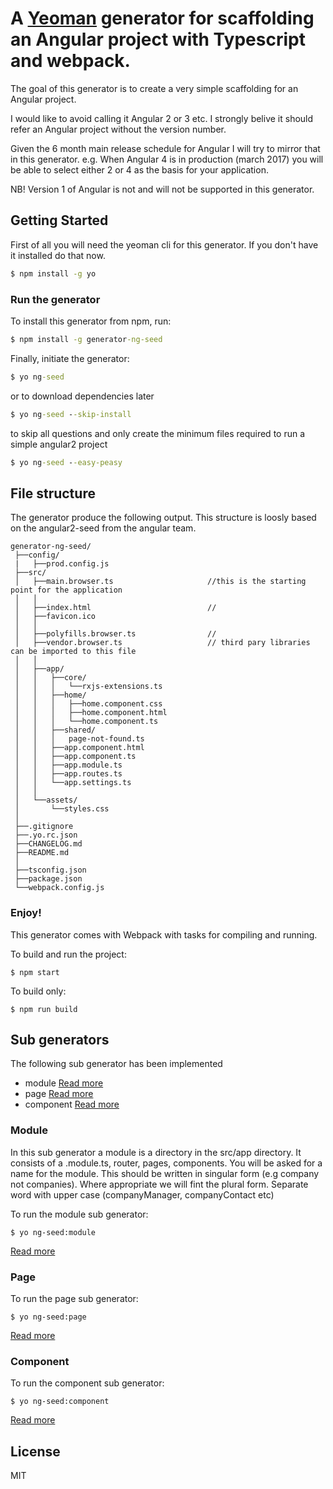 # A [Yeoman](http://yeoman.io) generator for scaffolding an Angular project with Typescript and webpack.
The goal of this generator is to create a very simple scaffolding for an Angular project.

I would like to avoid calling it Angular 2 or 3 etc. I strongly belive it should refer an Angular project without
the version number.

Given the 6 month main release schedule for Angular I will try to mirror that in this generator.
e.g. When Angular 4 is in production (march 2017) you will be able to select either 2 or 4 as the basis for your application. 

NB! Version 1 of Angular is not and will not be supported in this generator.

## Getting Started

First of all you will need the yeoman cli for this generator. If you don't have it installed do that now.

```cmd 
$ npm install -g yo
```

### Run the generator

To install this generator from npm, run:

```cmd
$ npm install -g generator-ng-seed
```

Finally, initiate the generator:
```cmd
$ yo ng-seed
```

or to download dependencies later
```cmd
$ yo ng-seed --skip-install
```

to skip all questions and only create the minimum files required to run a simple angular2 project
```cmd
$ yo ng-seed --easy-peasy
```

## File structure
The generator produce the following output. This structure is loosly based on the angular2-seed from the angular team.

```
generator-ng-seed/
 ├──config/                       
 |   ├──prod.config.js                     
 ├──src/                       
 │   ├──main.browser.ts                     //this is the starting point for the application
 │   │
 │   ├──index.html                          //
 │   ├──favicon.ico             
 │   │
 │   ├──polyfills.browser.ts                //
 │   ├──vendor.browser.ts                   // third pary libraries can be imported to this file
 │   │
 │   ├──app/                   
 │   │   ├──core/  
 │   │   │   └──rxjs-extensions.ts          
 │   │   ├──home/        
 │   │   │   ├──home.component.css          
 │   │   │   ├──home.component.html        
 │   │   │   └──home.component.ts          
 │   │   ├──shared/        
 │   │   │   page-not-found.ts          
 │   │   ├──app.component.html        
 │   │   ├──app.component.ts        
 │   │   ├──app.module.ts        
 │   │   ├──app.routes.ts        
 │   │   └──app.settings.ts             
 │   │
 │   └──assets/                      
 │       └──styles.css                      
 │
 ├──.gitignore             
 ├──.yo.rc.json             
 ├──CHANGELOG.md            
 ├──README.md             
 │
 ├──tsconfig.json                          
 ├──package.json                
 └──webpack.config.js     
```

### Enjoy!

This generator comes with Webpack with tasks for compiling and running.

To build and run the project:
 
```
$ npm start
```

To build only:

```
$ npm run build
```

## Sub generators

The following sub generator has been implemented

* module  [Read more](generators/module/readme.md)
* page  [Read more](generators/page/readme.md)
* component  [Read more](generators/component/readme.md)

### Module
In this sub generator a module is a directory in the src/app directory. It consists of a <name>.module.ts, router, pages, components.
You will be asked for a name for the module. This should be written in singular form (e.g company not companies). Where appropriate we 
will fint the plural form. Separate word with upper case (companyManager, companyContact etc)

To run the module sub generator:
```
$ yo ng-seed:module 
```

[Read more](generators/module/readme.md)

### Page
To run the page sub generator:
```
$ yo ng-seed:page 
```

[Read more](generators/page/readme.md)

### Component

To run the component sub generator:
```
$ yo ng-seed:component 
```

[Read more](generators/component/readme.md)

## License

MIT